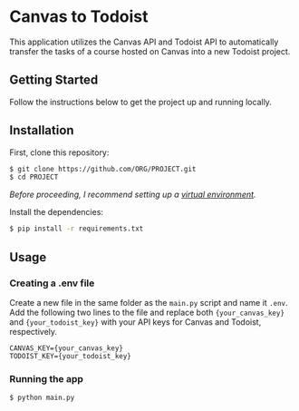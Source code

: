 # Canvas to Todoist

This application utilizes the Canvas API and Todoist API to automatically transfer the tasks of a course hosted on Canvas into a new Todoist project.

## Getting Started

Follow the instructions below to get the project up and running locally.

## Installation

First, clone this repository:

```sh
$ git clone https://github.com/ORG/PROJECT.git
$ cd PROJECT
```

_Before proceeding, I recommend setting up a [virtual environment](https://docs.python.org/3/library/venv.html)._

Install the dependencies:

```sh
$ pip install -r requirements.txt
```

## Usage

### Creating a .env file

Create a new file in the same folder as the `main.py` script and name it `.env`.
Add the following two lines to the file and replace both `{your_canvas_key}` and `{your_todoist_key}` with your API keys for Canvas and Todoist, respectively.

```
CANVAS_KEY={your_canvas_key}
TODOIST_KEY={your_todoist_key}
```

### Running the app

```sh
$ python main.py
```
